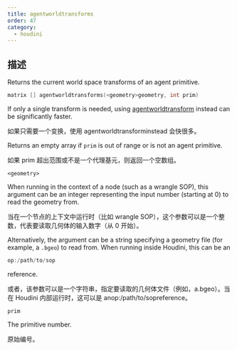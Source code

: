 ```yaml
---
title: agentworldtransforms
order: 47
category:
  - houdini
---
```

    
## 描述

Returns the current world space transforms of an agent primitive.

```c
matrix [] agentworldtransforms(<geometry>geometry, int prim)
```

If only a single transform is needed, using
[agentworldtransform](agentworldtransform.html "Returns the current world
space transform of an agent primitive‘sbone.") instead can be significantly
faster.

如果只需要一个变换，使用 agentworldtransforminstead 会快很多。

Returns an empty array if `prim` is out of range or is not an agent primitive.

如果 prim 超出范围或不是一个代理基元，则返回一个空数组。

`<geometry>`

When running in the context of a node (such as a wrangle SOP), this argument
can be an integer representing the input number (starting at 0) to read the
geometry from.

当在一个节点的上下文中运行时（比如 wrangle SOP），这个参数可以是一个整数，代表要读取几何体的输入数字（从 0 开始）。

Alternatively, the argument can be a string specifying a geometry file (for
example, a `.bgeo`) to read from. When running inside Houdini, this can be an

```c
op:/path/to/sop
```

reference.

或者，该参数可以是一个字符串，指定要读取的几何体文件（例如，a.bgeo）。当在 Houdini 内部运行时，这可以是 anop:/path/to/sopreference。

`prim`

The primitive number.

原始编号。
